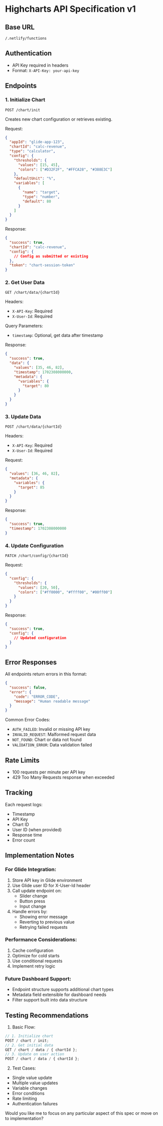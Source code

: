# Highcharts API Specification v1

## Base URL

```
/.netlify/functions
```

## Authentication

- API Key required in headers
- Format: `X-API-Key: your-api-key`

## Endpoints

### 1. Initialize Chart

```
POST /chart/init
```

Creates new chart configuration or retrieves existing.

Request:

```json
{
  "appId": "glide-app-123",
  "chartId": "calc-revenue",
  "type": "calculator",
  "config": {
    "thresholds": {
      "values": [15, 45],
      "colors": ["#D32F2F", "#FFCA28", "#388E3C"]
    },
    "defaultUnit": "%",
    "variables": [
      {
        "name": "target",
        "type": "number",
        "default": 80
      }
    ]
  }
}
```

Response:

```json
{
  "success": true,
  "chartId": "calc-revenue",
  "config": {
    // Config as submitted or existing
  },
  "token": "chart-session-token"
}
```

### 2. Get User Data

```
GET /chart/data/{chartId}
```

Headers:

- `X-API-Key`: Required
- `X-User-Id`: Required

Query Parameters:

- `timestamp`: Optional, get data after timestamp

Response:

```json
{
  "success": true,
  "data": {
    "values": [35, 46, 82],
    "timestamp": 1702308000000,
    "metadata": {
      "variables": {
        "target": 80
      }
    }
  }
}
```

### 3. Update Data

```
POST /chart/data/{chartId}
```

Headers:

- `X-API-Key`: Required
- `X-User-Id`: Required

Request:

```json
{
  "values": [36, 46, 82],
  "metadata": {
    "variables": {
      "target": 85
    }
  }
}
```

Response:

```json
{
  "success": true,
  "timestamp": 1702308000000
}
```

### 4. Update Configuration

```
PATCH /chart/config/{chartId}
```

Request:

```json
{
  "config": {
    "thresholds": {
      "values": [20, 50],
      "colors": ["#ff0000", "#ffff00", "#00ff00"]
    }
  }
}
```

Response:

```json
{
  "success": true,
  "config": {
    // Updated configuration
  }
}
```

## Error Responses

All endpoints return errors in this format:

```json
{
  "success": false,
  "error": {
    "code": "ERROR_CODE",
    "message": "Human readable message"
  }
}
```

Common Error Codes:

- `AUTH_FAILED`: Invalid or missing API key
- `INVALID_REQUEST`: Malformed request data
- `NOT_FOUND`: Chart or data not found
- `VALIDATION_ERROR`: Data validation failed

## Rate Limits

- 100 requests per minute per API key
- 429 Too Many Requests response when exceeded

## Tracking

Each request logs:

- Timestamp
- API Key
- Chart ID
- User ID (when provided)
- Response time
- Error count

## Implementation Notes

### For Glide Integration:

1. Store API key in Glide environment
2. Use Glide user ID for X-User-Id header
3. Call update endpoint on:
   - Slider change
   - Button press
   - Input change
4. Handle errors by:
   - Showing error message
   - Reverting to previous value
   - Retrying failed requests

### Performance Considerations:

1. Cache configuration
2. Optimize for cold starts
3. Use conditional requests
4. Implement retry logic

### Future Dashboard Support:

- Endpoint structure supports additional chart types
- Metadata field extensible for dashboard needs
- Filter support built into data structure

## Testing Recommendations

1. Basic Flow:

```javascript
// 1. Initialize chart
POST / chart / init;
// 2. Get initial data
GET / chart / data / { chartId };
// 3. Update on user action
POST / chart / data / { chartId };
```

2. Test Cases:

- Single value update
- Multiple value updates
- Variable changes
- Error conditions
- Rate limiting
- Authentication failures

Would you like me to focus on any particular aspect of this spec or move on to implementation?
